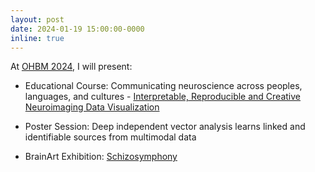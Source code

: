 ```yaml
---
layout: post
date: 2024-01-19 15:00:00-0000
inline: true
---
```


At [OHBM 2024](https://www.humanbrainmapping.org/i4a/pages/index.cfm?pageid=4229), I will present: 

- Educational Course: Communicating neuroscience across peoples, languages, and cultures - [Interpretable, Reproducible and Creative Neuroimaging Data Visualization](https://drive.google.com/file/d/1iDzJzQPo23HC7gOTYsF7pOAQsMB7KGSO/view?usp=sharing)

- Poster Session: Deep independent vector analysis learns linked and identifiable sources from multimodal data

- BrainArt Exhibition: [Schizosymphony](https://www.youtube.com/watch?v=yph2hXzY9Dc)